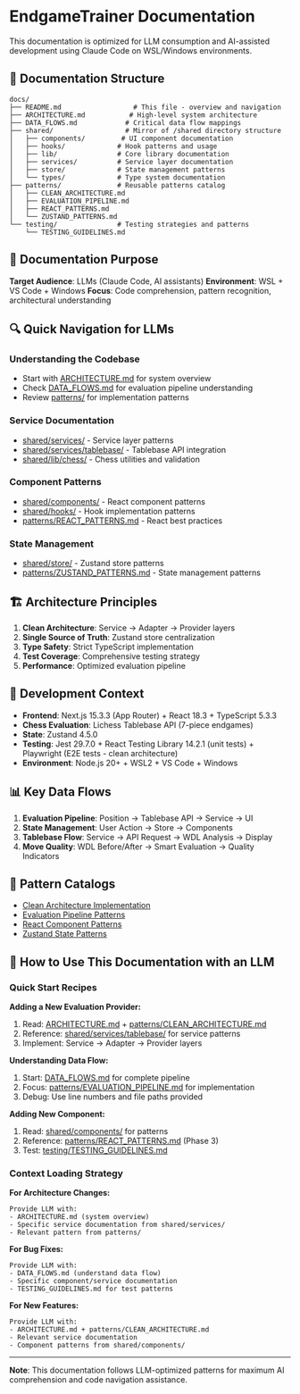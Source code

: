 # EndgameTrainer Documentation

This documentation is optimized for LLM consumption and AI-assisted development using Claude Code on WSL/Windows environments.

## 📁 Documentation Structure

```
docs/
├── README.md                  # This file - overview and navigation
├── ARCHITECTURE.md           # High-level system architecture
├── DATA_FLOWS.md            # Critical data flow mappings
├── shared/                  # Mirror of /shared directory structure
│   ├── components/         # UI component documentation
│   ├── hooks/             # Hook patterns and usage
│   ├── lib/               # Core library documentation
│   ├── services/          # Service layer documentation
│   ├── store/             # State management patterns
│   └── types/             # Type system documentation
├── patterns/              # Reusable patterns catalog
│   ├── CLEAN_ARCHITECTURE.md
│   ├── EVALUATION_PIPELINE.md
│   ├── REACT_PATTERNS.md
│   └── ZUSTAND_PATTERNS.md
└── testing/               # Testing strategies and patterns
    └── TESTING_GUIDELINES.md
```

## 🎯 Documentation Purpose

**Target Audience**: LLMs (Claude Code, AI assistants)
**Environment**: WSL + VS Code + Windows
**Focus**: Code comprehension, pattern recognition, architectural understanding

## 🔍 Quick Navigation for LLMs

### Understanding the Codebase

- Start with [ARCHITECTURE.md](./ARCHITECTURE.md) for system overview
- Check [DATA_FLOWS.md](./DATA_FLOWS.md) for evaluation pipeline understanding
- Review [patterns/](./patterns/) for implementation patterns

### Service Documentation

- [shared/services/](./shared/services/) - Service layer patterns
- [shared/services/tablebase/](./shared/services/tablebase/) - Tablebase API integration
- [shared/lib/chess/](./shared/lib/chess/) - Chess utilities and validation

### Component Patterns

- [shared/components/](./shared/components/) - React component patterns
- [shared/hooks/](./shared/hooks/) - Hook implementation patterns
- [patterns/REACT_PATTERNS.md](./patterns/REACT_PATTERNS.md) - React best practices

### State Management

- [shared/store/](./shared/store/) - Zustand store patterns
- [patterns/ZUSTAND_PATTERNS.md](./patterns/ZUSTAND_PATTERNS.md) - State management patterns

## 🏗️ Architecture Principles

1. **Clean Architecture**: Service → Adapter → Provider layers
2. **Single Source of Truth**: Zustand store centralization
3. **Type Safety**: Strict TypeScript implementation
4. **Test Coverage**: Comprehensive testing strategy
5. **Performance**: Optimized evaluation pipeline

## 🔧 Development Context

- **Frontend**: Next.js 15.3.3 (App Router) + React 18.3 + TypeScript 5.3.3
- **Chess Evaluation**: Lichess Tablebase API (7-piece endgames)
- **State**: Zustand 4.5.0
- **Testing**: Jest 29.7.0 + React Testing Library 14.2.1 (unit tests) + Playwright (E2E tests - clean architecture)
- **Environment**: Node.js 20+ + WSL2 + VS Code + Windows

## 📊 Key Data Flows

1. **Evaluation Pipeline**: Position → Tablebase API → Service → UI
2. **State Management**: User Action → Store → Components
3. **Tablebase Flow**: Service → API Request → WDL Analysis → Display
4. **Move Quality**: WDL Before/After → Smart Evaluation → Quality Indicators

## 🎨 Pattern Catalogs

- [Clean Architecture Implementation](./patterns/CLEAN_ARCHITECTURE.md)
- [Evaluation Pipeline Patterns](./patterns/EVALUATION_PIPELINE.md)
- [React Component Patterns](./patterns/REACT_PATTERNS.md)
- [Zustand State Patterns](./patterns/ZUSTAND_PATTERNS.md)

## 🤖 How to Use This Documentation with an LLM

### Quick Start Recipes

**Adding a New Evaluation Provider:**

1. Read: [ARCHITECTURE.md](./ARCHITECTURE.md) + [patterns/CLEAN_ARCHITECTURE.md](./patterns/CLEAN_ARCHITECTURE.md)
2. Reference: [shared/services/tablebase/](./shared/services/tablebase/) for service patterns
3. Implement: Service → Adapter → Provider layers

**Understanding Data Flow:**

1. Start: [DATA_FLOWS.md](./DATA_FLOWS.md) for complete pipeline
2. Focus: [patterns/EVALUATION_PIPELINE.md](./patterns/EVALUATION_PIPELINE.md) for implementation
3. Debug: Use line numbers and file paths provided

**Adding New Component:**

1. Read: [shared/components/](./shared/components/) for patterns
2. Reference: [patterns/REACT_PATTERNS.md](./patterns/REACT_PATTERNS.md) (Phase 3)
3. Test: [testing/TESTING_GUIDELINES.md](./testing/TESTING_GUIDELINES.md)

### Context Loading Strategy

**For Architecture Changes:**

```
Provide LLM with:
- ARCHITECTURE.md (system overview)
- Specific service documentation from shared/services/
- Relevant pattern from patterns/
```

**For Bug Fixes:**

```
Provide LLM with:
- DATA_FLOWS.md (understand data flow)
- Specific component/service documentation
- TESTING_GUIDELINES.md for test patterns
```

**For New Features:**

```
Provide LLM with:
- ARCHITECTURE.md + patterns/CLEAN_ARCHITECTURE.md
- Relevant service documentation
- Component patterns from shared/components/
```

---

**Note**: This documentation follows LLM-optimized patterns for maximum AI comprehension and code navigation assistance.
